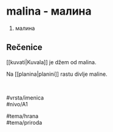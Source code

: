 # malina - малина

1. малина  

## Rečenice

[[kuvati|Kuvala]] je džem od malina.  

Na [[planina|planini]] rastu divlje maline.  

<br>

#vrsta/imenica  
#nivo/A1  

#tema/hrana  
#tema/priroda  
